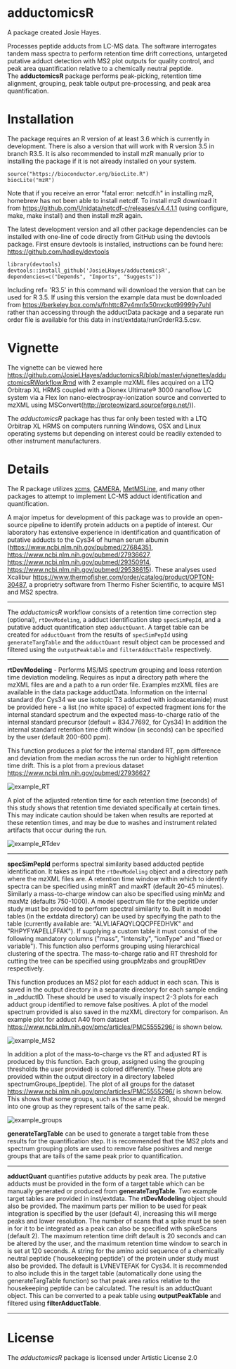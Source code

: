 adductomicsR
===========
A package created Josie Hayes.

Processes peptide adducts from LC-MS data. The software interrogates tandem mass spectra to perform retention time drift corrections, untargeted putative adduct detection with MS2 plot outputs for quality control, and peak area quantification relative to a chemically neutral peptide.  
 The **adductomicsR** package performs peak-picking, retention time alignment, grouping, peak table output pre-processing, and peak area quantification. 

Installation
===============

The package requires an R version of at least 3.6 which is currently in development. There is also a version that will work with R version 3.5 in branch R3.5. It is also recommended to install mzR manually prior to installing the package if it is not already installed on your system.
```{r}
source("https://bioconductor.org/biocLite.R")
biocLite("mzR")
```

Note that if you receive an error "fatal error: netcdf.h" in installing mzR, homebrew has not been able to install netcdf. To install mzR download it from  https://github.com/Unidata/netcdf-c/releases/v4.4.1.1 (using configure, make, make install) and then install mzR again.


The latest development version and all other package dependencies can be installed with one-line of code directly from GitHub using the devtools package. First ensure devtools is installed, instructions can be found here: https://github.com/hadley/devtools
```{r}
library(devtools)
devtools::install_github('JosieLHayes/adductomicsR', dependencies=c("Depends", "Imports", "Suggests"))
```
Including ref= 'R3.5' in this command will download the version that can be used for R 3.5. If using this version the example data must be downloaded from https://berkeley.box.com/s/fnhttc87v4mn1x50nvckpt99999y7uhl rather than accessing through the adductData package and a separate run order file is available for this data in inst/extdata/runOrderR3.5.csv.

Vignette
========
The vignette can be viewed here https://github.com/JosieLHayes/adductomicsR/blob/master/vignettes/adductomicsRWorkflow.Rmd with 2 example mzXML files acquired on a LTQ Orbitrap XL HRMS coupled with a Dionex Ultimate® 3000 nanoflow LC system via a Flex Ion nano-electrospray-ionization source and converted to mzXML using MSConvert(http://proteowizard.sourceforge.net/)).

The *adductomicsR* package has thus far only been tested with a LTQ Orbitrap XL HRMS on computers running Windows, OSX and Linux operating systems but depending on interest could be readily extended to other instrument manufacturers.

Details 
=======
The R package utilizes [xcms](https://bioconductor.org/packages/release/bioc/html/xcms.html), [CAMERA](https://bioconductor.org/packages/release/bioc/html/CAMERA.html), [MetMSLine](https://github.com/WMBEdmands/MetMSLine), and many other packages to attempt to implement LC-MS adduct identification and quantification.

A major impetus for development of this package was to provide an open-source pipeline to identify protein adducts on a peptide of interest. Our laboratory has extensive experience in identification and quantification of putative adducts to the Cys34 of human serum albumin (https://www.ncbi.nlm.nih.gov/pubmed/27684351, https://www.ncbi.nlm.nih.gov/pubmed/27936627, https://www.ncbi.nlm.nih.gov/pubmed/29350914, https://www.ncbi.nlm.nih.gov/pubmed/29538615). These analyses used Xcalibur https://www.thermofisher.com/order/catalog/product/OPTON-30487, a proprietry software from Thermo Fisher Scientific, to acquire MS1 and MS2 spectra.  


******
The *adductomicsR* workflow consists of a retention time correction step (optional), `rtDevModeling`, a adduct identification step `specSimPepId`, and a putative adduct quantification step `adductQuant`. A target table can be created for `adductQuant` from the results of `specSimPepId` using `generateTargTable` and the `adductQuant` result object can be processed and filtered using the `outputPeaktable` and `filterAdductTable` respectively.

******

**rtDevModeling** - Performs MS/MS spectrum grouping and loess retention time deviation modeling. Requires as input a directory path where the mzXML files are and a path to a run order file. Examples mzXML files are available in the data package adductData. Information on the internal standard (for Cys34 we use isotopic T3 adducted with iodoacetamide) must be provided here - a list (no white space) of expected fragment ions
for the internal standard spectrum and the expected mass-to-charge ratio of the internal standard precursor (default = 834.77692, for Cys34)  In addition the internal standard retention time drift window (in seconds) can be specified by the user (default 200-600 ppm). 

This function produces a plot for the internal standard RT, ppm difference and deviation from the median across the run order to highlight retention time drift. This is a plot from a previous dataset https://www.ncbi.nlm.nih.gov/pubmed/27936627

![example_RT](https://github.com/JosieLHayes/adductomicsR/blob/master/inst/extdata/internalStandard_plots.png)

A plot of the adjusted retention time for each retention time (seconds) of this study shows that retention time deviated specifically at certain times. This may indicate caution should be taken when results are reported at these retention times, and may be due to washes and instrument related artifacts that occur during the run.

![example_RTdev](https://github.com/JosieLHayes/adductomicsR/blob/master/inst/extdata/adjRtPlot.png)

******

**specSimPepId** performs spectral similarity based adducted peptide identification. It takes as input the `rtDevModeling` object and a directory path where the mzXML files are. A retention time window within which to identify spectra can be specified using minRT and maxRT (default 20-45 minutes). Similarly a mass-to-charge window can also be specified using minMz and maxMz (defaults 750-1000). A model spectrum file for the peptide under study must be provided to perform spectral similarity to. Built in model tables (in the extdata directory) can be used by specifying the path to the table (currently available are: "ALVLIAFAQYLQQCPFEDHVK" and "RHPYFYAPELLFFAK"). If supplying a custom table it must consist of the following mandatory columns ("mass", "intensity", "ionType" and "fixed or variable"). This function also performs grouping using hierarchical clustering of the spectra. The mass-to-charge ratio and RT threshold for cutting the tree can be specified using groupMzabs and groupRtDev respectively. 

This function produces an MS2 plot for each adduct in each scan. This is saved in the output directory in a separate directory for each sample ending in _adductID. These should be used to visually inspect 2-3 plots for each adduct group identified to remove false positives. A plot of the model spectrum provided is also saved in the mzXML directory for comparison. An example plot for adduct A40 from dataset https://www.ncbi.nlm.nih.gov/pmc/articles/PMC5555296/ is shown below.

![example_MS2](https://github.com/JosieLHayes/adductomicsR/blob/master/inst/extdata/ORB35018.mzXMLscan1485M798.0402_RT24.52dp0.8varPeakDet5.png)

In addition a plot of the mass-to-charge vs the RT and adjusted RT is produced by this function. Each group, assigned using the grouping thresholds the user provided) is colored differently. These plots are provided within the output directory in a directory labeled spectrumGroups_[peptide]. The plot of all groups for the dataset https://www.ncbi.nlm.nih.gov/pmc/articles/PMC5555296/ is shown below. This shows that some groups, such as those at m/z 850, should be merged into one group as they represent tails of the same peak.

![example_groups](https://github.com/JosieLHayes/adductomicsR/blob/master/inst/extdata/allGroups.png)

**generateTargTable** can be used to generate a target table from these results for the quantification step. It is recommended that the MS2 plots and spectrum grouping plots are used to remove false positives and merge groups that are tails of the same peak prior to quantification.


******

**adductQuant** quantifies putative adducts by peak area. The putative adducts must be provided in the form of a target table which can be manually generated or produced from **generateTargTable**. Two example target tables are provided in inst/extdata. The **rtDevModeling** object should also be provided. The maximum parts per million to be used for peak integration is specified by the user (default 4), increasing this will merge peaks and lower resolution. The number of scans that a spike must be seen in for it to be integrated as a peak can also be specified with spikeScans (default 2). The maximum retention time drift default is 20 seconds and can be altered by the user, and the maximum retention time window to search in is set at 120 seconds. A string for the amino acid sequence of a chemically neutral peptide ('housekeeping peptide') of the protein under study must also be provided. The default is LVNEVTEFAK for Cys34. It is recommended to also include this in the target table (automatically done using the generateTargTable function) so that peak area ratios relative to the housekeeping peptide can be calculated. The result is an adductQuant object. This can be converted to a peak table using **outputPeakTable** and filtered using **filterAdductTable**.


******


License
=============
The *adductomicsR* package is licensed under Artistic License 2.0

 
